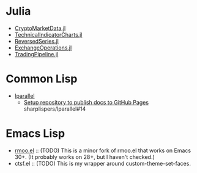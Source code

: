 # Julia

- [CryptoMarketData.jl](https://g-gundam.github.io/CryptoMarketData.jl/dev/)
- [TechnicalIndicatorCharts.jl](https://g-gundam.github.io/TechnicalIndicatorCharts.jl/dev/)
- [ReversedSeries.jl](https://g-gundam.github.io/ReversedSeries.jl/dev/)
- [ExchangeOperations.jl](https://g-gundam.github.io/ExchangeOperations.j/dev/l)
- [TradingPipeline.jl](https://g-gundam.github.io/TradingPipeline.jl/dev/)

# Common Lisp

- [lparallel](https://g-gundam.github.io/lparallel/)
    + [Setup repository to publish docs to GitHub Pages](https://github.com/sharplispers/lparallel/pull/14) sharplispers/lparallel#14 

# Emacs Lisp

- [rmoo.el](https://github.com/g-gundam/rmoo) :: (TODO) This is a minor fork of rmoo.el that works on Emacs 30+. (It probably works on 28+, but I haven't checked.)
- ctsf.el :: (TODO) This is my wrapper around custom-theme-set-faces.
